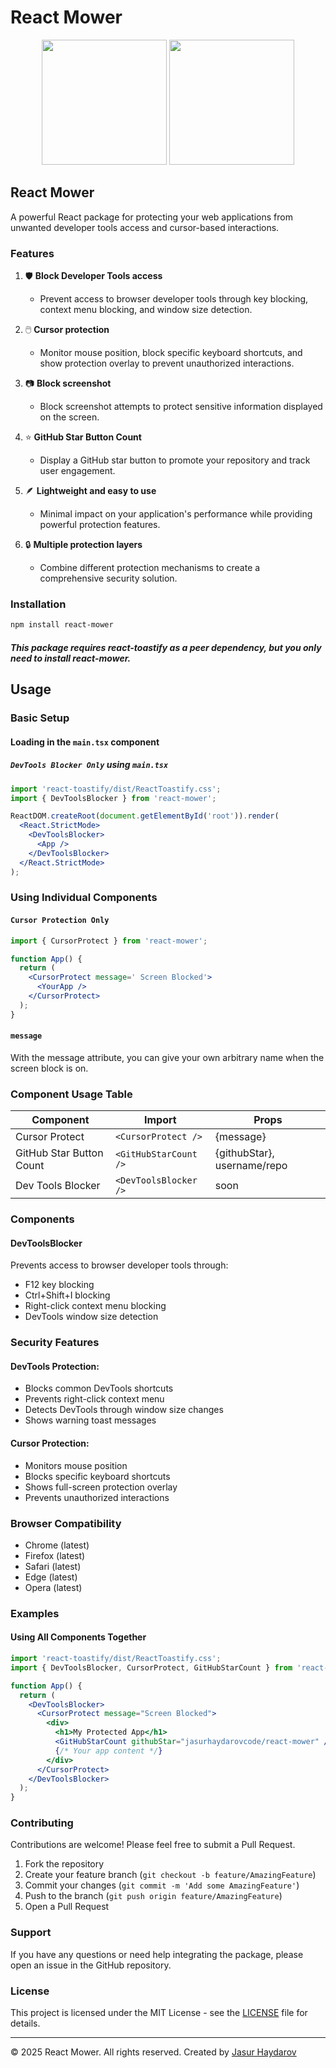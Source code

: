 # React Mower

<div align="center">
  <img src="https://cdn3d.iconscout.com/3d/free/thumb/free-react-3d-icon-download-in-png-blend-fbx-gltf-file-formats--facebook-logo-native-javascript-library-user-interfaces-coding-lang-pack-logos-icons-7578010.png" width="200" />
  <img src="https://cdn3d.iconscout.com/3d/free/thumb/free-typescript-3d-icon-download-in-png-blend-fbx-gltf-file-formats--microsoft-logo-angular-language-javascript-static-type-coding-lang-pack-logos-icons-7577992.png" width="200" />
</div>

## React Mower

A powerful React package for protecting your web applications from unwanted developer tools access and cursor-based interactions.

### Features

1. 🛡️ **Block Developer Tools access**
   - Prevent access to browser developer tools through key blocking, context menu blocking, and window size detection.

2. 🖱️ **Cursor protection**
   - Monitor mouse position, block specific keyboard shortcuts, and show protection overlay to prevent unauthorized interactions.

3. 📷 **Block screenshot**
   - Block screenshot attempts to protect sensitive information displayed on the screen.

4. ⭐ **GitHub Star Button Count**
   - Display a GitHub star button to promote your repository and track user engagement.

5. 🪶 **Lightweight and easy to use**
   - Minimal impact on your application's performance while providing powerful protection features.

6. 🔒 **Multiple protection layers**
   - Combine different protection mechanisms to create a comprehensive security solution.

### Installation

```bash
npm install react-mower
```

##### This package requires react-toastify as a peer dependency, but you only need to install react-mower.

## Usage

### Basic Setup

#### Loading in the `main.tsx` component

##### `DevTools Blocker Only` using `main.tsx`

```jsx
import 'react-toastify/dist/ReactToastify.css';
import { DevToolsBlocker } from 'react-mower';

ReactDOM.createRoot(document.getElementById('root')).render(
  <React.StrictMode>
    <DevToolsBlocker>
      <App />
    </DevToolsBlocker>
  </React.StrictMode>
);
```

### Using Individual Components

#### `Cursor Protection Only`

```jsx
import { CursorProtect } from 'react-mower';

function App() {
  return (
    <CursorProtect message=' Screen Blocked'>
      <YourApp />
    </CursorProtect>
  );
}
```

#### `message`
With the message attribute, you can give your own arbitrary name when the screen block is on.

### Component Usage Table

| Component | Import | Props |
|-----------|--------|-------|
| Cursor Protect | `<CursorProtect />` | {message} |
| GitHub Star Button Count | `<GitHubStarCount />` | {githubStar}, username/repo |
| Dev Tools Blocker | `<DevToolsBlocker />` | soon |

### Components

#### DevToolsBlocker

Prevents access to browser developer tools through:
- F12 key blocking
- Ctrl+Shift+I blocking
- Right-click context menu blocking
- DevTools window size detection

### Security Features

#### DevTools Protection:

- Blocks common DevTools shortcuts
- Prevents right-click context menu
- Detects DevTools through window size changes
- Shows warning toast messages

#### Cursor Protection:

- Monitors mouse position
- Blocks specific keyboard shortcuts
- Shows full-screen protection overlay
- Prevents unauthorized interactions

### Browser Compatibility

- Chrome (latest)
- Firefox (latest)
- Safari (latest)
- Edge (latest)
- Opera (latest)

### Examples

#### Using All Components Together

```jsx
import 'react-toastify/dist/ReactToastify.css';
import { DevToolsBlocker, CursorProtect, GitHubStarCount } from 'react-mower';

function App() {
  return (
    <DevToolsBlocker>
      <CursorProtect message="Screen Blocked">
        <div>
          <h1>My Protected App</h1>
          <GitHubStarCount githubStar="jasurhaydarovcode/react-mower" />
          {/* Your app content */}
        </div>
      </CursorProtect>
    </DevToolsBlocker>
  );
}
```

### Contributing

Contributions are welcome! Please feel free to submit a Pull Request.

1. Fork the repository
2. Create your feature branch (`git checkout -b feature/AmazingFeature`)
3. Commit your changes (`git commit -m 'Add some AmazingFeature'`)
4. Push to the branch (`git push origin feature/AmazingFeature`)
5. Open a Pull Request

### Support

If you have any questions or need help integrating the package, please open an issue in the GitHub repository.

### License

This project is licensed under the MIT License - see the [LICENSE](LICENSE) file for details.

---

© 2025 React Mower. All rights reserved. Created by [Jasur Haydarov](https://github.com/jasurhaydarovcode)
